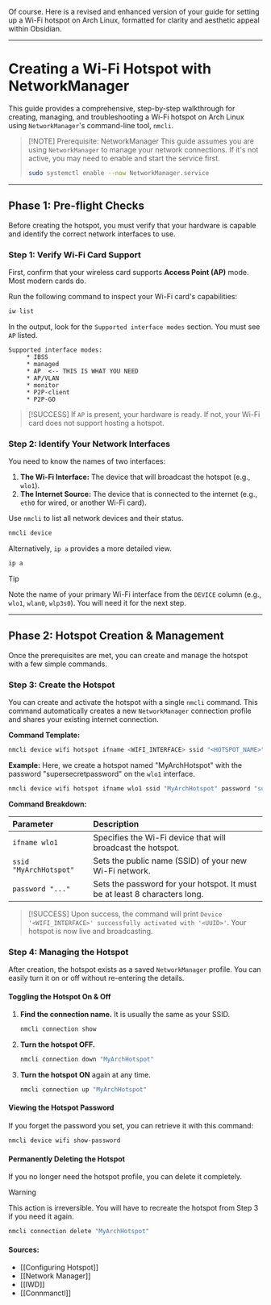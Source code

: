 Of course. Here is a revised and enhanced version of your guide for setting up a Wi-Fi hotspot on Arch Linux, formatted for clarity and aesthetic appeal within Obsidian.

***

# Creating a Wi-Fi Hotspot with NetworkManager

This guide provides a comprehensive, step-by-step walkthrough for creating, managing, and troubleshooting a Wi-Fi hotspot on Arch Linux using `NetworkManager`'s command-line tool, `nmcli`.

> [!NOTE] Prerequisite: NetworkManager
> This guide assumes you are using `NetworkManager` to manage your network connections. If it's not active, you may need to enable and start the service first.
> ```bash
> sudo systemctl enable --now NetworkManager.service
> ```

---

## Phase 1: Pre-flight Checks

Before creating the hotspot, you must verify that your hardware is capable and identify the correct network interfaces to use.

### Step 1: Verify Wi-Fi Card Support

First, confirm that your wireless card supports **Access Point (AP)** mode. Most modern cards do.

Run the following command to inspect your Wi-Fi card's capabilities:
```bash
iw list
```
In the output, look for the `Supported interface modes` section. You must see `AP` listed.

```plaintext
Supported interface modes:
     * IBSS
     * managed
     * AP  <-- THIS IS WHAT YOU NEED
     * AP/VLAN
     * monitor
     * P2P-client
     * P2P-GO
```
> [!SUCCESS]
> If `AP` is present, your hardware is ready. If not, your Wi-Fi card does not support hosting a hotspot.

### Step 2: Identify Your Network Interfaces

You need to know the names of two interfaces:
1.  **The Wi-Fi Interface:** The device that will broadcast the hotspot (e.g., `wlo1`).
2.  **The Internet Source:** The device that is connected to the internet (e.g., `eth0` for wired, or another Wi-Fi card).

Use `nmcli` to list all network devices and their status.
```bash
nmcli device
```
Alternatively, `ip a` provides a more detailed view.
```bash
ip a
```
> [!TIP]
> Note the name of your primary Wi-Fi interface from the `DEVICE` column (e.g., `wlo1`, `wlan0`, `wlp3s0`). You will need it for the next step.

---

## Phase 2: Hotspot Creation & Management

Once the prerequisites are met, you can create and manage the hotspot with a few simple commands.

### Step 3: Create the Hotspot

You can create and activate the hotspot with a single `nmcli` command. This command automatically creates a new `NetworkManager` connection profile and shares your existing internet connection.

**Command Template:**
```bash
nmcli device wifi hotspot ifname <WIFI_INTERFACE> ssid "<HOTSPOT_NAME>" password "<PASSWORD>"
```

**Example:**
Here, we create a hotspot named "MyArchHotspot" with the password "supersecretpassword" on the `wlo1` interface.

```bash
nmcli device wifi hotspot ifname wlo1 ssid "MyArchHotspot" password "supersecretpassword"
```

**Command Breakdown:**

| Parameter | Description |
| :--- | :--- |
| `ifname wlo1` | Specifies the Wi-Fi device that will broadcast the hotspot. |
| `ssid "MyArchHotspot"` | Sets the public name (SSID) of your new Wi-Fi network. |
| `password "..."` | Sets the password for your hotspot. It must be at least 8 characters long. |

> [!SUCCESS]
> Upon success, the command will print `Device '<WIFI_INTERFACE>' successfully activated with '<UUID>'`. Your hotspot is now live and broadcasting.

### Step 4: Managing the Hotspot

After creation, the hotspot exists as a saved `NetworkManager` profile. You can easily turn it on or off without re-entering the details.

#### Toggling the Hotspot On & Off

1.  **Find the connection name.** It is usually the same as your SSID.
    ```bash
    nmcli connection show
    ```

2.  **Turn the hotspot OFF.**
    ```bash
    nmcli connection down "MyArchHotspot"
    ```

3.  **Turn the hotspot ON** again at any time.
    ```bash
    nmcli connection up "MyArchHotspot"
    ```

#### Viewing the Hotspot Password

If you forget the password you set, you can retrieve it with this command:
```bash
nmcli device wifi show-password
```

#### Permanently Deleting the Hotspot

If you no longer need the hotspot profile, you can delete it completely.

> [!WARNING]
> This action is irreversible. You will have to recreate the hotspot from Step 3 if you need it again.

```bash
nmcli connection delete "MyArchHotspot"
```

#### Sources:

- [[Configuring Hotspot]]
- [[Network Manager]]
- [[IWD]]
- [[Connmanctl]]